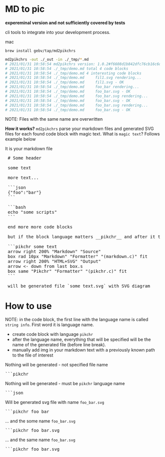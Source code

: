 # MD to pic

**expereminal version and not sufficiently covered by tests**

cli tools to integrate into your development process.

mac
```
brew install gebv/tap/md2pikchrs
```

```bash
md2pikchrs -out ./_out -in ./_tmp/*.md
# 2021/01/31 10:58:54 md2pikchrs version: 1.0.2#f6608d1b842dfc76cb16c6de44703b12fccd95bd
# 2021/01/31 10:58:54 ./_tmp/demo.md total 4 code blocks
# 2021/01/31 10:58:54 ./_tmp/demo.md 4 interesting code blocks
# 2021/01/31 10:58:54 ./_tmp/demo.md 	 fil1.svg rendering...
# 2021/01/31 10:58:54 ./_tmp/demo.md 	 fil1.svg - OK
# 2021/01/31 10:58:54 ./_tmp/demo.md 	 foo_bar rendering...
# 2021/01/31 10:58:54 ./_tmp/demo.md 	 foo_bar.svg - OK
# 2021/01/31 10:58:54 ./_tmp/demo.md 	 foo_bar.svg rendering...
# 2021/01/31 10:58:54 ./_tmp/demo.md 	 foo_bar.svg - OK
# 2021/01/31 10:58:54 ./_tmp/demo.md 	 foo_bar.svg rendering...
# 2021/01/31 10:58:54 ./_tmp/demo.md 	 foo_bar.svg - OK
```

NOTE: Files with the same name are overwritten

**How it works?** `md2pikchrs` parse your markdown files and generated SVG files for each found code block with magic text. What is `magic text`? Follows example below

It is your markdown file

<pre class="language-text">
 # Some header

 some text

 more text...

 ```json
 {"foo":"bar"}
 ```

 ```bash
 echo "some scripts"
 ```

 end more more code blocks

 but if the block language matters __pikchr__ and after it there will be more text

 ```pikchr some text
 arrow right 200% "Markdown" "Source"
 box rad 10px "Markdown" "Formatter" "(markdown.c)" fit
 arrow right 200% "HTML+SVG" "Output"
 arrow <- down from last box.s
 box same "Pikchr" "Formatter" "(pikchr.c)" fit
 ```

 will be generated file `some_text.svg` with SVG diagram
</pre>

# How to use

NOTE: in the code block, the first line with the language name is called `string info`. First word it is language name.

- create code block with language `pikchr`
- after the language name, everything that will be specified will be the name of the generated file (before line break).
- manually add img in your markdown text with a previously known path to the file of interest

Nothing will be generated - not specified file name
<pre>
```pikchr
</pre>

Nothing will be generated - must be `pikchr` language name
<pre>
```json
</pre>

Will be generated svg file with name `foo_bar.svg`
<pre>
```pikchr foo bar
</pre>

... and the some name `foo_bar.svg`
<pre>
```pikchr foo_bar.svg
</pre>

... and the same name `foo_bar.svg`
<pre>
```pikchr foo bar.svg
</pre>

